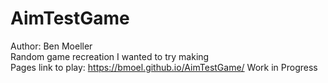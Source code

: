 # AimTestGame  
Author: Ben Moeller  
Random game recreation I wanted to try making  
Pages link to play: https://bmoel.github.io/AimTestGame/
Work in Progress
